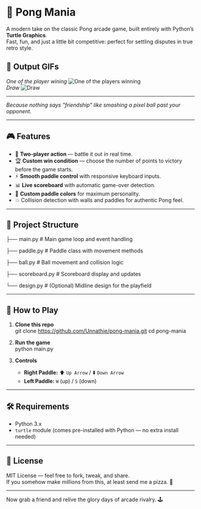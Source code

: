 # 🏓 Pong Mania

A modern take on the classic Pong arcade game, built entirely with Python’s **Turtle Graphics**.  
Fast, fun, and just a little bit competitive: perfect for settling disputes in true retro style.  

## 📸 Output GIFs
*One of the player wining*
![One of the players winning](https://github.com/user-attachments/assets/7067dbef-cf86-4e9b-9204-54bebccffb97)  
*Draw*
![Draw](https://github.com/user-attachments/assets/d782affa-aac2-471c-b20d-22aecbc89d88)

---
*Because nothing says "friendship" like smashing a pixel ball past your opponent.*

---

## 🎮 Features
- 🏓 **Two-player action** — battle it out in real time.
- 🏆 **Custom win condition** — choose the number of points to victory before the game starts.
- ⚡ **Smooth paddle control** with responsive keyboard inputs.
- 📊 **Live scoreboard** with automatic game-over detection.
- 🎨 **Custom paddle colors** for maximum personality.
- 💥 Collision detection with walls and paddles for authentic Pong feel.

---

## 📂 Project Structure
├── main.py         # Main game loop and event handling

├── paddle.py       # Paddle class with movement methods

├── ball.py         # Ball movement and collision logic

├── scoreboard.py   # Scoreboard display and updates

└── design.py       # (Optional) Midline design for the playfield

---

## 🚀 How to Play
1. **Clone this repo**  
   git clone https://github.com/Unnathie/pong-mania.git
   cd pong-mania

2. **Run the game**  
   python main.py

3. **Controls**  
   - **Right Paddle:** ⬆️ `Up Arrow` / ⬇️ `Down Arrow`  
   - **Left Paddle:** `W` (up) / `S` (down)  

---

## 🛠 Requirements
- Python 3.x  
- `turtle` module (comes pre-installed with Python — no extra install needed)  

---

## 📜 License
MIT License — feel free to fork, tweak, and share.  
If you somehow make millions from this, at least send me a pizza. 🍕

---

Now grab a friend and relive the glory days of arcade rivalry. 🕹️

